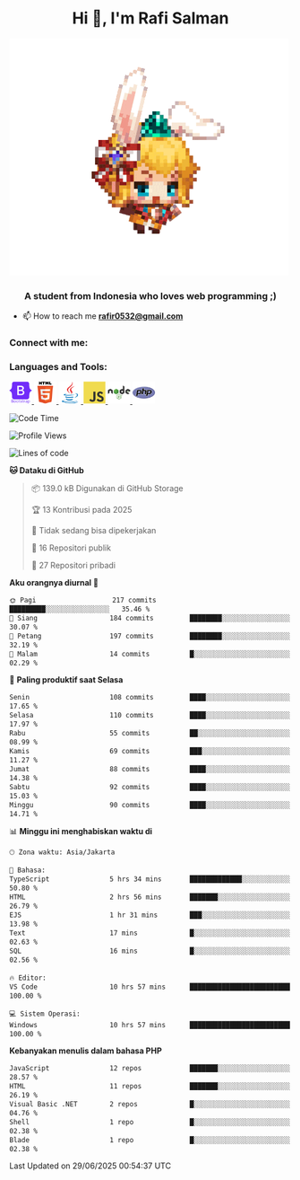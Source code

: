 <h1 align="center">Hi 👋, I'm Rafi Salman</h1>
<img src="img/lp.gif" /> 
<h3 align="center">A student from Indonesia who loves web programming ;)</h3>

- 📫 How to reach me **rafir0532@gmail.com**

<h3 align="left">Connect with me:</h3>
<p align="left">
</p>

<h3 align="left">Languages and Tools:</h3>
<p align="left"> <a href="https://getbootstrap.com" target="_blank" rel="noreferrer"> <img src="https://raw.githubusercontent.com/devicons/devicon/master/icons/bootstrap/bootstrap-plain-wordmark.svg" alt="bootstrap" width="40" height="40"/> </a> <a href="https://www.w3.org/html/" target="_blank" rel="noreferrer"> <img src="https://raw.githubusercontent.com/devicons/devicon/master/icons/html5/html5-original-wordmark.svg" alt="html5" width="40" height="40"/> </a> <a href="https://www.java.com" target="_blank" rel="noreferrer"> <img src="https://raw.githubusercontent.com/devicons/devicon/master/icons/java/java-original.svg" alt="java" width="40" height="40"/> </a> <a href="https://developer.mozilla.org/en-US/docs/Web/JavaScript" target="_blank" rel="noreferrer"> <img src="https://raw.githubusercontent.com/devicons/devicon/master/icons/javascript/javascript-original.svg" alt="javascript" width="40" height="40"/> </a> <a href="https://nodejs.org" target="_blank" rel="noreferrer"> <img src="https://raw.githubusercontent.com/devicons/devicon/master/icons/nodejs/nodejs-original-wordmark.svg" alt="nodejs" width="40" height="40"/> </a> <a href="https://www.php.net" target="_blank" rel="noreferrer"> <img src="https://raw.githubusercontent.com/devicons/devicon/master/icons/php/php-original.svg" alt="php" width="40" height="40"/> </a> </p>

<!--START_SECTION:waka-->
![Code Time](http://img.shields.io/badge/Code%20Time-466%20hrs%2031%20mins-blue)

![Profile Views](http://img.shields.io/badge/Profil%20dilihat-0-blue)

![Lines of code](https://img.shields.io/badge/Sejak%20Hello%20World%20aku%20telah%20menulis-1.8%20million%20baris%20kode-blue)

**🐱 Dataku di GitHub** 

> 📦 139.0 kB Digunakan di GitHub Storage 
 > 
> 🏆 13 Kontribusi pada 2025
 > 
> 🚫 Tidak sedang bisa dipekerjakan
 > 
> 📜 16 Repositori publik 
 > 
> 🔑 27 Repositori pribadi 
 > 
**Aku orangnya diurnal 🐤** 

```text
🌞 Pagi                   217 commits         █████████░░░░░░░░░░░░░░░░   35.46 % 
🌆 Siang                  184 commits         ████████░░░░░░░░░░░░░░░░░   30.07 % 
🌃 Petang                 197 commits         ████████░░░░░░░░░░░░░░░░░   32.19 % 
🌙 Malam                  14 commits          █░░░░░░░░░░░░░░░░░░░░░░░░   02.29 % 
```
📅 **Paling produktif saat Selasa** 

```text
Senin                    108 commits         ████░░░░░░░░░░░░░░░░░░░░░   17.65 % 
Selasa                   110 commits         ████░░░░░░░░░░░░░░░░░░░░░   17.97 % 
Rabu                     55 commits          ██░░░░░░░░░░░░░░░░░░░░░░░   08.99 % 
Kamis                    69 commits          ███░░░░░░░░░░░░░░░░░░░░░░   11.27 % 
Jumat                    88 commits          ████░░░░░░░░░░░░░░░░░░░░░   14.38 % 
Sabtu                    92 commits          ████░░░░░░░░░░░░░░░░░░░░░   15.03 % 
Minggu                   90 commits          ████░░░░░░░░░░░░░░░░░░░░░   14.71 % 
```


📊 **Minggu ini menghabiskan waktu di** 

```text
🕑︎ Zona waktu: Asia/Jakarta

💬 Bahasa: 
TypeScript               5 hrs 34 mins       █████████████░░░░░░░░░░░░   50.80 % 
HTML                     2 hrs 56 mins       ███████░░░░░░░░░░░░░░░░░░   26.79 % 
EJS                      1 hr 31 mins        ███░░░░░░░░░░░░░░░░░░░░░░   13.98 % 
Text                     17 mins             █░░░░░░░░░░░░░░░░░░░░░░░░   02.63 % 
SQL                      16 mins             █░░░░░░░░░░░░░░░░░░░░░░░░   02.56 % 

🔥 Editor: 
VS Code                  10 hrs 57 mins      █████████████████████████   100.00 % 

💻 Sistem Operasi: 
Windows                  10 hrs 57 mins      █████████████████████████   100.00 % 
```

**Kebanyakan menulis dalam bahasa PHP** 

```text
JavaScript               12 repos            ███████░░░░░░░░░░░░░░░░░░   28.57 % 
HTML                     11 repos            ███████░░░░░░░░░░░░░░░░░░   26.19 % 
Visual Basic .NET        2 repos             █░░░░░░░░░░░░░░░░░░░░░░░░   04.76 % 
Shell                    1 repo              █░░░░░░░░░░░░░░░░░░░░░░░░   02.38 % 
Blade                    1 repo              █░░░░░░░░░░░░░░░░░░░░░░░░   02.38 % 
```




 Last Updated on 29/06/2025 00:54:37 UTC
<!--END_SECTION:waka-->
